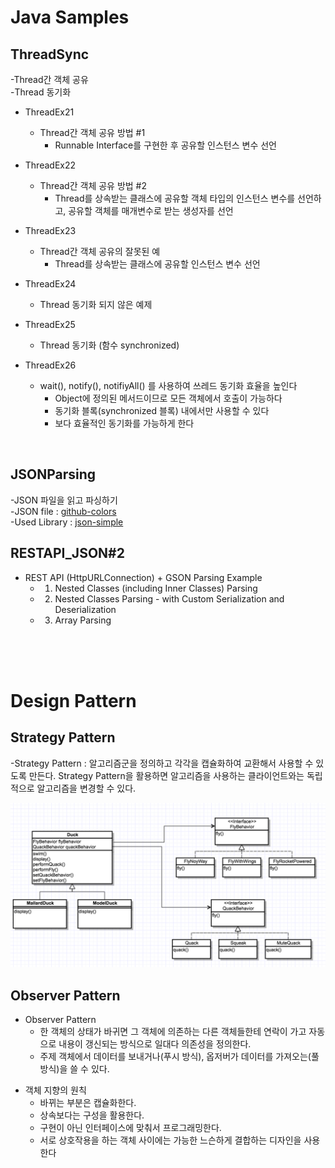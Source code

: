 # Java Samples

## ThreadSync
-Thread간 객체 공유<br />
-Thread 동기화

* ThreadEx21
  - Thread간 객체 공유 방법 #1
	- Runnable Interface를 구현한 후 공유할 인스턴스 변수 선언

* ThreadEx22
  - Thread간 객체 공유 방법 #2
	- Thread를 상속받는 클래스에 공유할 객체 타입의 인스턴스 변수를 선언하고, 공유할 객체를 매개변수로 받는 생성자를 선언

* ThreadEx23
  - Thread간 객체 공유의 잘못된 예 
	- Thread를 상속받는 클래스에 공유할 인스턴스 변수 선언

* ThreadEx24
  - Thread 동기화 되지 않은 예제

* ThreadEx25
  - Thread 동기화 (함수 synchronized)

* ThreadEx26
  - wait(), notify(), notifiyAll() 를 사용하여 쓰레드 동기화 효율을 높인다
	- Object에 정의된 메서드이므로 모든 객체에서 호출이 가능하다
	- 동기화 블록(synchronized 블록) 내에서만 사용할 수 있다
	- 보다 효율적인 동기화를 가능하게 한다
<br />

## JSONParsing
-JSON 파일을 읽고 파싱하기<br />
-JSON file : [github-colors](https://github.com/ozh/github-colors/blob/master/colors.json)<br />
-Used Library : [json-simple](https://code.google.com/archive/p/json-simple/)
<br />

## RESTAPI_JSON#2
- REST API (HttpURLConnection) + GSON Parsing Example
	- 1. Nested Classes (including Inner Classes) Parsing
	- 2. Nested Classes Parsing - with Custom Serialization and Deserialization
	- 3. Array Parsing
<br />


<br />
<br />

# Design Pattern

## Strategy Pattern
-Strategy Pattern : 알고리즘군을 정의하고 각각을 캡슐화하여 교환해서 사용할 수 있도록 만든다. Strategy Pattern을 활용하면 알고리즘을 사용하는 클라이언트와는 독립적으로 알고리즘을 변경할 수 있다.

![](https://github.com/stack07142/Java-Samples/blob/master/img/StrategyPattern.png)

## Observer Pattern
- Observer Pattern
  - 한 객체의 상태가 바귀면 그 객체에 의존하는 다른 객체들한테 연락이 가고 자동으로 내용이 갱신되는 방식으로 일대다 의존성을 정의한다.
  - 주제 객체에서 데이터를 보내거나(푸시 방식), 옵저버가 데이터를 가져오는(풀 방식)을 쓸 수 있다.
  
* 객체 지향의 원칙
  - 바뀌는 부분은 캡슐화한다.
  - 상속보다는 구성을 활용한다.
  - 구현이 아닌 인터페이스에 맞춰서 프로그래밍한다.
  - 서로 상호작용을 하는 객체 사이에는 가능한 느슨하게 결합하는 디자인을 사용한다
